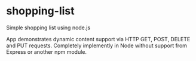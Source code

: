 shopping-list
=============

Simple shopping list using node.js

App demonstrates dynamic content support via HTTP GET, POST, DELETE and PUT requests. 
Completely implemently in Node without support from Express or another npm module. 
